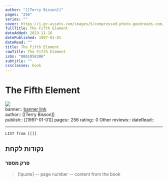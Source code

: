 ```yaml
---
author: "[[Terry Bisson]]"
pages: "256"
series: ""
cover: https://i.gr-assets.com/images/S/compressed.photo.goodreads.com/books/1387701493l/1458174.jpg
fullTitle: The Fifth Element
dateAdded: 2023-11-16
datePublished: 1997-01-01
dateRead: ""
title: The Fifth Element
rawTitle: The Fifth Element
isbn: "0061058386"
subtitle: ""
cssclasses: book
---
```

# The Fifth Element

![](https:&#x2F;&#x2F;i.gr-assets.com&#x2F;images&#x2F;S&#x2F;compressed.photo.goodreads.com&#x2F;books&#x2F;1387701493l&#x2F;1458174.jpg)  
banner:: [banner link](https:&#x2F;&#x2F;i.gr-assets.com&#x2F;images&#x2F;S&#x2F;compressed.photo.goodreads.com&#x2F;books&#x2F;1387701493l&#x2F;1458174.jpg)  
author:: [[Terry Bisson]]  
publish:: [[1997-01-01]]
pages:: 256
rating:: 0 
Other reviews:: 
dateRead:: 

<hr  style="clear:both"/>



```dataview
LIST from [[]]
```

## נקודות לקחת 

### פרק מספר
> [!quote] -- page number -- 
>  content from the book




```